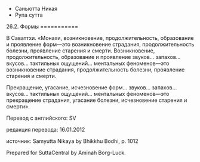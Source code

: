 









* Саньютта Никая
* Рупа сутта


26\.2\. Формы
\=\=\=\=\=\=\=\=\=\=\=



В Саваттхи\. «Монахи, возникновение, продолжительность, образование и проявление форм—это возникновение страдания, продолжительность болезни, проявление старения и смерти\. Возникновение, продолжительность, образование и проявление звуков… запахов… вкусов… тактильных ощущений… ментальных феноменов—это возникновение страдания, продолжительность болезни, проявление старения и смерти\.


Прекращение, угасание, исчезновение форм… звуков… запахов… вкусов… тактильных ощущений… ментальных феноменов—это прекращение страдания, угасание болезни, исчезновение старения и смерти»\.



Перевод с английского: SV


редакция перевода: 16\.01\.2012


источник: Samyutta Nikaya by Bhikkhu Bodhi, p\. 1012


Prepared for SuttaCentral by Aminah Borg\-Luck\.






